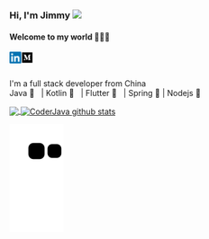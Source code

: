 ### Hi, I'm Jimmy <img src="https://github.com/TheDudeThatCode/TheDudeThatCode/blob/master/Assets/Hi.gif" width="30px">
#### Welcome to my world 👨🏻‍💻

<a href="https://www.linkedin.com/in/ruiquan-liu">
  <img align="left" alt="JImmy leo | Medium" width="21px" src="https://github.com/lau1944/lau1944/blob/main/assets/linkedln.png" />
</a>

<a href="https://medium.com/@jimmyleo">
  <img align="left" alt="JImmy leo | Medium" width="21px" src="https://github.com/lau1944/lau1944/blob/main/assets/medium.png" />
</a>

<br />
<br />

I'm a full stack developer from China
<br />
Java 🧡 &nbsp; | Kotlin 💜  &nbsp; | Flutter 💙 &nbsp; | Spring 💚 | Nodejs 🤎

<a href="https://github.com/lau1944/github-readme-stats">
  <img align="center" src="https://github-readme-stats.vercel.app/api/top-langs/?username=lau1944&theme=onedark&hide=javascript,html,css,objective-c" />
</a>
<a href="https://github.com/lau1944a/github-readme-stats">
  <img align="center" src="https://github-readme-stats.vercel.app/api?username=lau1944&show_icons=true&theme=onedark&line_height=27" alt="CoderJava github stats" />
</a>

![Snake animation](https://github.com/preethamb97/preethamb97/blob/output/github-contribution-grid-snake.svg)
